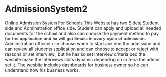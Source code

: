 # AdmissionSystem2
Online Admission System For Schools
This Website has two Sides; Student side and Adminstration office side.
Student can apply and upload all needed documents for the school and also can choose the payment method to pay for the application and he will get Emails 
in every cycle of admission.
Adminstration officcer can choose when to start and end the admission and can review all students application and can choose to accept or reject with reasons 
or set interview , but he has so set interview criteria bec the wesbite make the interviews slots dynamic depending on criteria the admin set it.
The wesbite includes dashboards for business owner so he can understand how his business works.
